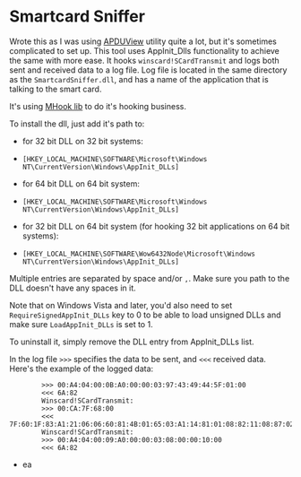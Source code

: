 Smartcard Sniffer
=================

Wrote this as I was using [APDUView]( http://www.fernandes.org/apduview/index.html ) utility quite a lot, but it's sometimes complicated to set up. This tool uses AppInit_Dlls functionality to achieve the same with more ease. It hooks `winscard!SCardTransmit` and logs both sent and received data to a log file.
Log file is located in the same directory as the `SmartcardSniffer.dll`, and has 
a name of the application that is talking to the smart card. 

It's using [MHook lib](http://codefromthe70s.org/mhook.aspx ) to do it's hooking business. 

To install the dll, just add it's path to:
* for 32 bit DLL on 32 bit systems:
 - ```[HKEY_LOCAL_MACHINE\SOFTWARE\Microsoft\Windows NT\CurrentVersion\Windows\AppInit_DLLs]```
* for 64 bit DLL on 64 bit system:
 - ```[HKEY_LOCAL_MACHINE\SOFTWARE\Microsoft\Windows NT\CurrentVersion\Windows\AppInit_DLLs]```
* for 32 bit DLL on 64 bit system (for hooking 32 bit applications on 64 bit systems):
 - ```[HKEY_LOCAL_MACHINE\SOFTWARE\Wow6432Node\Microsoft\Windows NT\CurrentVersion\Windows\AppInit_DLLs]```
 
Multiple entries are separated by space and/or ```,```. Make sure you path to the DLL doesn't have any spaces in it.
 
Note that on Windows Vista and later, you'd also need to set ```RequireSignedAppInit_DLLs``` key to 0
to be able to load unsigned DLLs and make sure ```LoadAppInit_DLLs``` is set to 1.
 
To uninstall it, simply remove the DLL entry from AppInit_DLLs list.
   
In the log file ```>>>``` specifies the data to be sent, and ```<<<``` received data.
Here's the example of the logged data:
```     Winscard!SCardTransmit:
        >>> 00:A4:04:00:0B:A0:00:00:03:97:43:49:44:5F:01:00
        <<< 6A:82
        Winscard!SCardTransmit:
        >>> 00:CA:7F:68:00
        <<< 7F:60:1F:83:A1:21:06:06:60:81:4B:01:65:03:A1:14:81:01:08:82:11:08:87:02:00:1A:88:02:08:04:B1:04:B1:02:14:3C:90:00
        Winscard!SCardTransmit:
        >>> 00:A4:04:00:09:A0:00:00:03:08:00:00:10:00
        <<< 6A:82
```

 - ea
